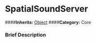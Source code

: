 #  SpatialSoundServer  
####**Inherits:** [Object](class_object)
####**Category:** Core

###  Brief Description  

